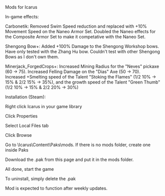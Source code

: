 Mods for Icarus

In-game effects:

Carbonetik: Removed Swim Speed reduction and replaced with +10% Movement Speed on the Naneo Armor Set. Doubled the Naneo effects for the Composite Armor Set to make it competative with the Naneo Set.

Shengong Bow+: Added +100% Damage to the Shengong Workshop bows. Have only tested with the Zhang Hu bow. Couldn't test with other Shengong Bows as I don't own them. 

Minerjack_ForgedCrops+: Increased Mining Radius for the "Neves" pickaxe (60 -> 75). Increased Felling Damage on the "Dias" Axe (50 -> 70). Increased +Smelting speed of the Talent "Stoking the Flames" (1/2 10% -> 15% & 2/2 15% -> 35%), and the growth speed of the Talent "Green Thumb" (1/2 10% -> 15% & 2/2 20% -> 30%)

Installation (Steam):

Right click Icarus in your game library

Click Properties

Select Local Files tab

Click Browse

Go to \Icarus\Content\Paks\mods. If there is no mods folder, create one inside Paks

Download the .pak from this page and put it in the mods folder.

All done, start the game

To uninstall, simply delete the .pak

Mod is expected to function after weekly updates.
